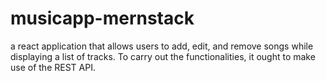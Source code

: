 # musicapp-mernstack
a react application that allows users to add, edit, and remove songs while displaying a list of tracks. To carry out the functionalities, it ought to make use of the REST API.

